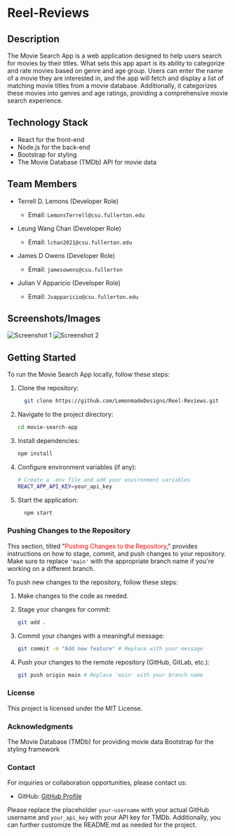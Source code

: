 # Reel-Reviews

## Description

The Movie Search App is a web application designed to help users search for movies by their titles. What sets this app apart is its ability to categorize and rate movies based on genre and age group. Users can enter the name of a movie they are interested in, and the app will fetch and display a list of matching movie titles from a movie database. Additionally, it categorizes these movies into genres and age ratings, providing a comprehensive movie search experience.

## Technology Stack

- React for the front-end
- Node.js for the back-end
- Bootstrap for styling
- The Movie Database (TMDb) API for movie data

## Team Members

- Terrell D. Lemons (Developer Role)
  - Email: `LemonsTerrell@csu.fullerton.edu`

- Leung Wang Chan (Developer Role)
  - Email: `lchan2021@csu.fullerton.edu`

- James D Owens (Developer Role)
  - Email: `jamesowens@csu.fullerton`

- Julian V Apparicio (Developer Role)
  - Email: `Jvapparicio@csu.fullerton.edu`

## Screenshots/Images

![Screenshot 1](./screenshots/screenshot1.png)
![Screenshot 2](./screenshots/screenshot2.png)

## Getting Started

To run the Movie Search App locally, follow these steps:

1. Clone the repository:

    ```bash
      git clone https://github.com/LemonmadeDesigns/Reel-Reviews.git
    ```

2. Navigate to the project directory:

    ```bash
    cd movie-search-app
    ```

3. Install dependencies:

    ```bash
    npm install
    ```

4. Configure environment variables (if any):

    ```bash
    # Create a .env file and add your environment variables
    REACT_APP_API_KEY=your_api_key
    ```

5. Start the application:

    ```bash
      npm start
    ```

### Pushing Changes to the Repository

This section, titled "<span style="color: red">Pushing Changes to the Repository</span>," provides instructions on how to stage, commit, and push changes to your repository. Make sure to replace `'main'` with the appropriate branch name if you're working on a different branch.

To push new changes to the repository, follow these steps:

1. Make changes to the code as needed.

2. Stage your changes for commit:

    ```bash
    git add .
    ```

3. Commit your changes with a meaningful message:

    ```bash
    git commit -m "Add new feature" # Replace with your message
    ```

4. Push your changes to the remote repository (GitHub, GitLab, etc.):

    ```bash
    git push origin main # Replace 'main' with your branch name
    ```

### License

This project is licensed under the MIT License.

### Acknowledgments

The Movie Database (TMDb) for providing movie data
Bootstrap for the styling framework

### Contact

For inquiries or collaboration opportunities, please contact us:

- GitHub: [GitHub Profile](https://github.com/LemonmadeDesigns/Reel-Reviews)

Please replace the placeholder `your-username` with your actual GitHub username and `your_api_key` with your API key for TMDb. Additionally, you can further customize the README.md as needed for the project.
